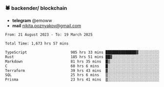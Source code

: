 ### 🕷 backender/ blockchain
- **telegram** @emoww
- **mail** nikita.poznyakov@gmail.com

<!--START_SECTION:waka-->

```txt
From: 21 August 2023 - To: 19 March 2025

Total Time: 1,673 hrs 57 mins

TypeScript                    985 hrs 33 mins ██████████████▓░░░░░░░░░░   58.69 %
Rust                          185 hrs 51 mins ██▓░░░░░░░░░░░░░░░░░░░░░░   11.07 %
Markdown                      81 hrs 35 mins  █▒░░░░░░░░░░░░░░░░░░░░░░░   04.86 %
C                             60 hrs 6 mins   █░░░░░░░░░░░░░░░░░░░░░░░░   03.58 %
Terraform                     39 hrs 43 mins  ▓░░░░░░░░░░░░░░░░░░░░░░░░   02.37 %
SQL                           25 hrs 6 mins   ▒░░░░░░░░░░░░░░░░░░░░░░░░   01.50 %
Prisma                        23 hrs 41 mins  ▒░░░░░░░░░░░░░░░░░░░░░░░░   01.41 %
```

<!--END_SECTION:waka-->




